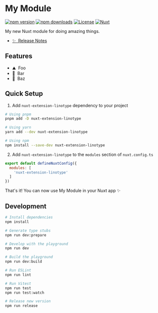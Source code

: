 <!--
Get your module up and running quickly.

Find and replace all on all files (CMD+SHIFT+F):
- Name: My Module
- Package name: nuxt-extension-linotype
- Description: My new Nuxt module
-->

# My Module

[![npm version][npm-version-src]][npm-version-href]
[![npm downloads][npm-downloads-src]][npm-downloads-href]
[![License][license-src]][license-href]
[![Nuxt][nuxt-src]][nuxt-href]

My new Nuxt module for doing amazing things.

- [✨ &nbsp;Release Notes](/CHANGELOG.md)
<!-- - [🏀 Online playground](https://stackblitz.com/github/YannickArmspach/nuxt-extension-linotype?file=playground%2Fapp.vue) -->
<!-- - [📖 &nbsp;Documentation](https://example.com) -->

## Features

<!-- Highlight some of the features your module provide here -->
- ⛰ &nbsp;Foo
- 🚠 &nbsp;Bar
- 🌲 &nbsp;Baz

## Quick Setup

1. Add `nuxt-extension-linotype` dependency to your project

```bash
# Using pnpm
pnpm add -D nuxt-extension-linotype

# Using yarn
yarn add --dev nuxt-extension-linotype

# Using npm
npm install --save-dev nuxt-extension-linotype
```

2. Add `nuxt-extension-linotype` to the `modules` section of `nuxt.config.ts`

```js
export default defineNuxtConfig({
  modules: [
    'nuxt-extension-linotype'
  ]
})
```

That's it! You can now use My Module in your Nuxt app ✨

## Development

```bash
# Install dependencies
npm install

# Generate type stubs
npm run dev:prepare

# Develop with the playground
npm run dev

# Build the playground
npm run dev:build

# Run ESLint
npm run lint

# Run Vitest
npm run test
npm run test:watch

# Release new version
npm run release
```

<!-- Badges -->
[npm-version-src]: https://img.shields.io/npm/v/nuxt-extension-linotype/latest.svg?style=flat&colorA=18181B&colorB=28CF8D
[npm-version-href]: https://npmjs.com/package/nuxt-extension-linotype

[npm-downloads-src]: https://img.shields.io/npm/dm/nuxt-extension-linotype.svg?style=flat&colorA=18181B&colorB=28CF8D
[npm-downloads-href]: https://npmjs.com/package/nuxt-extension-linotype

[license-src]: https://img.shields.io/npm/l/nuxt-extension-linotype.svg?style=flat&colorA=18181B&colorB=28CF8D
[license-href]: https://npmjs.com/package/nuxt-extension-linotype

[nuxt-src]: https://img.shields.io/badge/Nuxt-18181B?logo=nuxt.js
[nuxt-href]: https://nuxt.com
